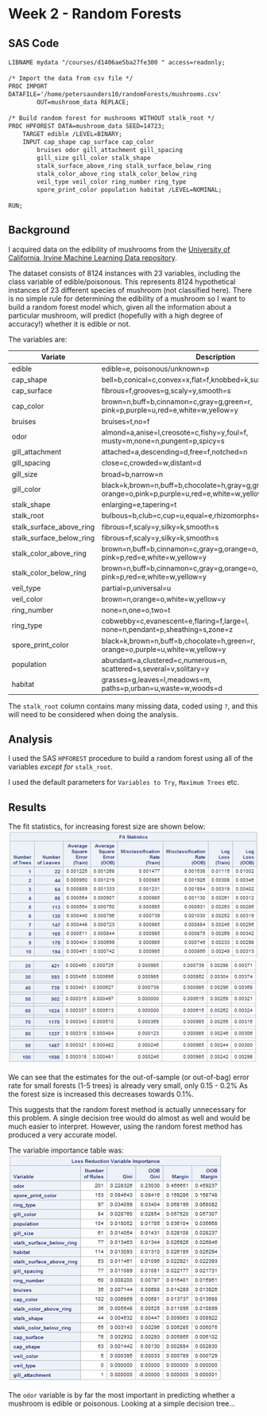 # Week 2 - Random Forests

## SAS Code
```sas
LIBNAME mydata "/courses/d1406ae5ba27fe300 " access=readonly;

/* Import the data from csv file */
PROC IMPORT DATAFILE='/home/petersaunders10/randomForests/mushrooms.csv' 
        OUT=mushroom_data REPLACE;
        
/* Build random forest for mushrooms WITHOUT stalk_root */        
PROC HPFOREST DATA=mushroom_data SEED=14723;
    TARGET edible /LEVEL=BINARY;
    INPUT cap_shape cap_surface cap_color 
        bruises odor gill_attachment gill_spacing 
        gill_size gill_color stalk_shape 
        stalk_surface_above_ring stalk_surface_below_ring 
        stalk_color_above_ring stalk_color_below_ring 
        veil_type veil_color ring_number ring_type 
        spore_print_color population habitat /LEVEL=NOMINAL;
    
RUN;
```

## Background
I acquired data on the edibility of mushrooms from the [University of California, Irvine Machine Learning Data repository](https://archive.ics.uci.edu/ml/datasets/Mushroom).

The dataset consists of 8124 instances with 23 variables, including the class variable of edible/poisonous.  This represents 8124 hypothetical instances of 23 different species of mushroom (not classified here).  There is no simple rule for determining the edibility of a mushroom so I want to build a random forest model which, given all the information about a particular mushroom, will predict (hopefully with a high degree of accuracy!) whether it is edible or not.

The variables are:

| Variate | Description |
| --- | --- |
|edible | edible=e, poisonous/unknown=p |
|cap_shape|                bell=b,conical=c,convex=x,flat=f,knobbed=k,sunken=s|
|cap_surface|             fibrous=f,grooves=g,scaly=y,smooth=s|
|cap_color|                brown=n,buff=b,cinnamon=c,gray=g,green=r, pink=p,purple=u,red=e,white=w,yellow=y|
|bruises|                 bruises=t,no=f|
|odor|                     almond=a,anise=l,creosote=c,fishy=y,foul=f, musty=m,none=n,pungent=p,spicy=s|
|gill_attachment|          attached=a,descending=d,free=f,notched=n|
|gill_spacing|             close=c,crowded=w,distant=d|
|gill_size|                broad=b,narrow=n|
|gill_color|               black=k,brown=n,buff=b,chocolate=h,gray=g,green=r, orange=o,pink=p,purple=u,red=e,white=w,yellow=y|
|stalk_shape|              enlarging=e,tapering=t|
|stalk_root|               bulbous=b,club=c,cup=u,equal=e,rhizomorphs=z,rooted=r,missing=?|
|stalk_surface_above_ring| fibrous=f,scaly=y,silky=k,smooth=s|
|stalk_surface_below_ring| fibrous=f,scaly=y,silky=k,smooth=s|
|stalk_color_above_ring|   brown=n,buff=b,cinnamon=c,gray=g,orange=o, pink=p,red=e,white=w,yellow=y|
|stalk_color_below_ring|   brown=n,buff=b,cinnamon=c,gray=g,orange=o, pink=p,red=e,white=w,yellow=y|
|veil_type|                partial=p,universal=u|
|veil_color|               brown=n,orange=o,white=w,yellow=y|
|ring_number|              none=n,one=o,two=t|
|ring_type|                cobwebby=c,evanescent=e,flaring=f,large=l, none=n,pendant=p,sheathing=s,zone=z|
|spore_print_color|        black=k,brown=n,buff=b,chocolate=h,green=r, orange=o,purple=u,white=w,yellow=y|
|population|               abundant=a,clustered=c,numerous=n, scattered=s,several=v,solitary=y|
|habitat|                  grasses=g,leaves=l,meadows=m, paths=p,urban=u,waste=w,woods=d|

The `stalk_root` column contains many missing data, coded using `?`, and this will need to be considered when doing the analysis.

## Analysis

I used the SAS `HPFOREST` procedure to build a random forest using all of the variables *except for* `stalk_root`.

I used the default parameters for `Variables to Try`, `Maximum Trees` etc.

## Results

The fit statistics, for increasing forest size are shown below:
![Fitting Stats 1-10](images/fitstats1.png)
![Fitting Stats 20-100](images/fitstats2.png)

We can see that the estimates for the out-of-sample (or out-of-bag) error rate for small forests (1-5 trees) is already very small, only 0.15 - 0.2%  As the forest size is increased this decreases towards 0.1%.

This suggests that the random forest method is actually unnecessary for this problem.  A single decision tree would do almost as well and would be much easier to interpret.  However, using the random forest method has produced a very accurate model.

The variable importance table was:
![Variable Importance Table](images/importance.png)

The `odor` variable is by far the most important in predicting whether a mushroom is edible or poisonous.  Looking at a simple decision tree...

